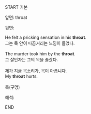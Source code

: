 START
기본

앞면:
throat


뒷면:
<div><div>He felt a pricking sensation in his <strong>throat</strong>. </div><div><div>그는 목 안이 따끔거리는 느낌이 들었다.</div></div></div><div><br></div><div><div>The murder took him by the <strong>throat</strong>. </div><div><div>그 살인자는 그의 목을 졸랐다.</div></div></div><div><br></div><div><div><div><span>제가 지금 목소리가, 목이 아픕니다.</span></div></div><div><div><span>My <strong>throat</strong> hurts.</span></div></div></div><div><br></div><div>목(구멍)</div>


해석:
<!--ID: 1746614454847-->
END